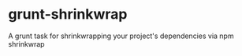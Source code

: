 grunt-shrinkwrap
================

A grunt task for shrinkwrapping your project's dependencies via npm shrinkwrap
